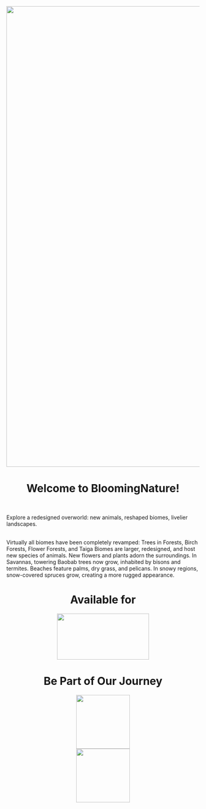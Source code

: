 <p align="center"><img src="https://imgur.com/szd6rGi.png" width="1200"></p>

<h1 align="center">Welcome to BloomingNature!</h1>
<br>
<p>Explore a redesigned overworld: new animals, reshaped biomes, livelier landscapes.</p><p>
<br>
Virtually all biomes have been completely revamped: Trees in Forests, Birch Forests, Flower Forests, and Taiga Biomes are larger, redesigned, and host new species of animals. New flowers and plants adorn the surroundings. In Savannas, towering Baobab trees now grow, inhabited by bisons and termites. Beaches feature palms, dry grass, and pelicans. In snowy regions, snow-covered spruces grow, creating a more rugged appearance.</p>

<h1 align="center">Available for</h1>
<p align="center"><img src="https://imgur.com/gREqi3m.png" width="240" height="120"></p>

<h1 align="center">Be Part of Our Journey</h1>

<p align="center">
    <a title="discord" href="https://discord.gg/Vqu6wYZwdZ">
        <img style="display: block; margin-left: auto; margin-right: auto;" src="https://1000logos.net/wp-content/uploads/2021/06/Discord-logo-2015.png" alt="" width="" height="140" />
    </a>
    <a title="patreon" href="https://www.patreon.com/user?u=78595058">
        <img style="display: block; margin-left: auto; margin-right: auto;" src="https://cdn.icon-icons.com/icons2/2699/PNG/512/patreon_logo_icon_170869.png" alt="" width="" height="140" />
    </a>
</p>